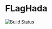 # FLagHada

[![Build Status](https://github.com/averil-aussedat/FLagHada.jl/actions/workflows/CI.yml/badge.svg?branch=main)](https://github.com/averil-aussedat/FLagHada.jl/actions/workflows/CI.yml?query=branch%3Amain)
